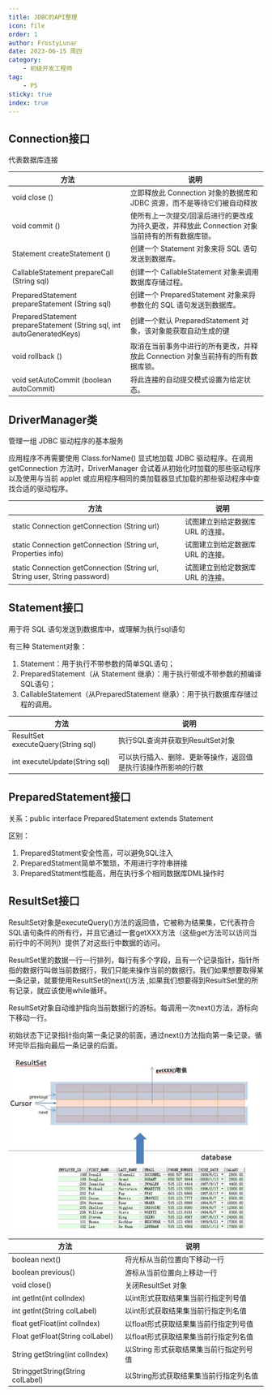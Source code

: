 ```yaml
---
title: JDBC的API整理
icon: file
order: 1
author: FrostyLunar
date: 2023-06-15 周四
category:
	- 初级开发工程师
tag:
	- P5
sticky: true
index: true
---
```



## Connection接口

代表数据库连接

| 方法                                                                      | 说明                                                      |
| ----------------------------------------------------------------------- | ------------------------------------------------------- |
| void  close ()                                                          | 立即释放此   Connection  对象的数据库和 JDBC 资源，而不是等待它们被自动释放        |
| void  commit ()                                                         | 使所有上一次提交/回滚后进行的更改成为持久更改，并释放此 Connection  对象当前持有的所有数据库锁。 |
| Statement createStatement ()                                            | 创建一个   Statement  对象来将 SQL 语句发送到数据库。                    |
| CallableStatement prepareCall (String  sql)                             | 创建一个   CallableStatement  对象来调用数据库存储过程。                 |
| PreparedStatement prepareStatement (String  sql)                        | 创建一个   PreparedStatement  对象来将参数化的 SQL 语句发送到数据库。        |
| PreparedStatement prepareStatement (String  sql, int autoGeneratedKeys) | 创建一个默认   PreparedStatement  对象，该对象能获取自动生成的键             |
| void rollback ()                                                        | 取消在当前事务中进行的所有更改，并释放此   Connection  对象当前持有的所有数据库锁。       |
| void setAutoCommit (boolean autoCommit)                                 | 将此连接的自动提交模式设置为给定状态。                                     |

## DriverManager类

管理一组 JDBC 驱动程序的基本服务

应用程序不再需要使用 Class.forName() 显式地加载 JDBC 驱动程序。在调用 getConnection 方法时，DriverManager 会试着从初始化时加载的那些驱动程序以及使用与当前 applet 或应用程序相同的类加载器显式加载的那些驱动程序中查找合适的驱动程序。

| 方法                                                                            | 说明                  |
| ----------------------------------------------------------------------------- | ------------------- |
| static Connection getConnection (String  url)                                 | 试图建立到给定数据库 URL 的连接。 |
| static Connection getConnection (String  url, Properties  info)               | 试图建立到给定数据库 URL 的连接。 |
| static Connection getConnection (String  url, String  user, String  password) | 试图建立到给定数据库 URL 的连接。 |

## Statement接口

用于将 SQL 语句发送到数据库中，或理解为执行sql语句

有三种 Statement对象：
1.  Statement：用于执行不带参数的简单SQL语句；
2.  PreparedStatement（从 Statement 继承）：用于执行带或不带参数的预编译SQL语句；
3.  CallableStatement（从PreparedStatement 继承）：用于执行数据库存储过程的调用。

| 方法                                     | 说明                              |
| -------------------------------------- | ------------------------------- |
| ResultSet   executeQuery(String   sql) | 执行SQL查询并获取到ResultSet对象          |
| int   executeUpdate(String   sql)      | 可以执行插入、删除、更新等操作，返回值是执行该操作所影响的行数 |

## PreparedStatement接口

关系：public interface PreparedStatement extends Statement

区别：
1.  PreparedStatment安全性高，可以避免SQL注入
2.  PreparedStatment简单不繁琐，不用进行字符串拼接
3.  PreparedStatment性能高，用在执行多个相同数据库DML操作时

## ResultSet接口

ResultSet对象是executeQuery()方法的返回值，它被称为结果集，它代表符合SQL语句条件的所有行，并且它通过一套getXXX方法（这些get方法可以访问当前行中的不同列）提供了对这些行中数据的访问。

ResultSet里的数据一行一行排列，每行有多个字段，且有一个记录指针，指针所指的数据行叫做当前数据行，我们只能来操作当前的数据行。我们如果想要取得某一条记录，就要使用ResultSet的next()方法 ,如果我们想要得到ResultSet里的所有记录，就应该使用while循环。

ResultSet对象自动维护指向当前数据行的游标。每调用一次next()方法，游标向下移动一行。

初始状态下记录指针指向第一条记录的前面，通过next()方法指向第一条记录。循环完毕后指向最后一条记录的后面。

![](./image/image_KqmIsIwrwo.png)

| 方法                                 | 说明                      |
| ---------------------------------- | ----------------------- |
| boolean   next()                   | 将光标从当前位置向下移动一行          |
| boolean   previous()               | 游标从当前位置向上移动一行           |
| void   close()                     | 关闭ResultSet 对象          |
| int   getInt(int colIndex)         | 以int形式获取结果集当前行指定列号值     |
| int   getInt(String colLabel)      | 以int形式获取结果集当前行指定列名值     |
| float   getFloat(int colIndex)     | 以float形式获取结果集当前行指定列号值   |
| Float   getFloat(String colLabel)  | 以float形式获取结果集当前行指定列名值   |
| String   getString(int colIndex)   | 以String 形式获取结果集当前行指定列号值 |
| StringgetString(String   colLabel) | 以String形式获取结果集当前行指定列名值  |
